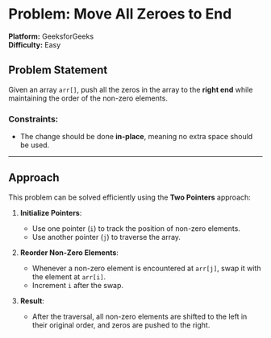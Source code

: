 # Problem: Move All Zeroes to End  
**Platform:** GeeksforGeeks  
**Difficulty:** Easy  

## Problem Statement
Given an array `arr[]`, push all the zeros in the array to the **right end** while maintaining the order of the non-zero elements.  

### Constraints:
- The change should be done **in-place**, meaning no extra space should be used.

---

## Approach
This problem can be solved efficiently using the **Two Pointers** approach:

1. **Initialize Pointers**:
   - Use one pointer (`i`) to track the position of non-zero elements.
   - Use another pointer (`j`) to traverse the array.

2. **Reorder Non-Zero Elements**:
   - Whenever a non-zero element is encountered at `arr[j]`, swap it with the element at `arr[i]`.
   - Increment `i` after the swap.

3. **Result**:
   - After the traversal, all non-zero elements are shifted to the left in their original order, and zeros are pushed to the right.
